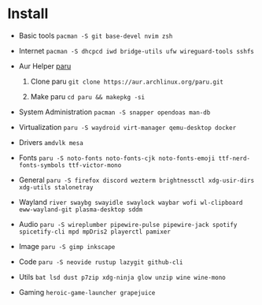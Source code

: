 # Install

- Basic tools `pacman -S git base-devel nvim zsh`

- Internet `pacman -S dhcpcd iwd bridge-utils ufw wireguard-tools sshfs`

- Aur Helper [paru](https://github.com/Morganamilo/paru)

	1. Clone paru `git clone https://aur.archlinux.org/paru.git`

	2. Make paru `cd paru && makepkg -si`

- System Administration `pacman -S snapper opendoas man-db`

- Virtualization `paru -S waydroid virt-manager qemu-desktop docker`

- Drivers `amdvlk mesa`

- Fonts `paru -S noto-fonts noto-fonts-cjk noto-fonts-emoji ttf-nerd-fonts-symbols ttf-victor-mono`

- General `paru -S firefox discord wezterm brightnessctl xdg-usir-dirs xdg-utils stalonetray`

- Wayland `river swaybg swayidle swaylock waybar wofi wl-clipboard eww-wayland-git plasma-desktop sddm`

- Audio `paru -S wireplumber pipewire-pulse pipewire-jack spotify spicetify-cli mpd mpDris2 playerctl pamixer`

- Image `paru -S gimp inkscape`

- Code `paru -S neovide rustup lazygit github-cli`

- Utils `bat lsd dust p7zip xdg-ninja glow unzip wine wine-mono`

- Gaming `heroic-game-launcher grapejuice`
